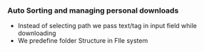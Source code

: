### Auto Sorting and managing personal downloads
- Instead of selecting path we pass text/tag in input field while downloading
- We predefine folder Structure in FIle system  
